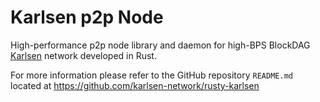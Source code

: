 # Karlsen p2p Node

High-performance p2p node library and daemon for high-BPS BlockDAG [Karlsen](https://karlsencoin.com) network developed in Rust.

For more information please refer to the GitHub repository `README.md` located at https://github.com/karlsen-network/rusty-karlsen
